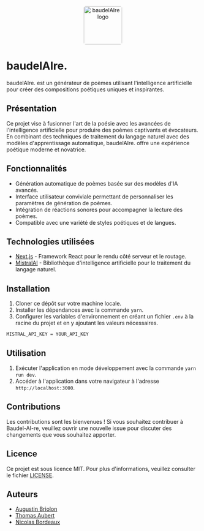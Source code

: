 <p align="center">
  <a href="https://baudel-ai-re.vercel.app/">
    <img alt="baudelAIre logo" src="https://baudel-ai-re.vercel.app/images/icon.png" style="border-radius: 5px; width: 100px; height: 100px;" />
  </a>
</p>

# baudelAIre.

baudelAIre. est un générateur de poèmes utilisant l'intelligence artificielle pour créer des compositions poétiques uniques et inspirantes.

## Présentation

Ce projet vise à fusionner l'art de la poésie avec les avancées de l'intelligence artificielle pour produire des poèmes captivants et évocateurs. En combinant des techniques de traitement du langage naturel avec des modèles d'apprentissage automatique, baudelAIre. offre une expérience poétique moderne et novatrice.

## Fonctionnalités

- Génération automatique de poèmes basée sur des modèles d'IA avancés.
- Interface utilisateur conviviale permettant de personnaliser les paramètres de génération de poèmes.
- Intégration de réactions sonores pour accompagner la lecture des poèmes.
- Compatible avec une variété de styles poétiques et de langues.

## Technologies utilisées

- [Next.js](https://nextjs.org/) - Framework React pour le rendu côté serveur et le routage.
- [MistralAI](https://github.com/mistralai/mistralai) - Bibliothèque d'intelligence artificielle pour le traitement du langage naturel.

## Installation

1. Cloner ce dépôt sur votre machine locale.
2. Installer les dépendances avec la commande `yarn`.
3. Configurer les variables d'environnement en créant un fichier `.env` à la racine du projet et en y ajoutant les valeurs nécessaires.

```bash
MISTRAL_API_KEY = YOUR_API_KEY
```

## Utilisation

1. Exécuter l'application en mode développement avec la commande `yarn run dev`.
2. Accéder à l'application dans votre navigateur à l'adresse `http://localhost:3000`.

## Contributions

Les contributions sont les bienvenues ! Si vous souhaitez contribuer à Baudel-AI-re, veuillez ouvrir une nouvelle issue pour discuter des changements que vous souhaitez apporter.

## Licence

Ce projet est sous licence MIT. Pour plus d'informations, veuillez consulter le fichier [LICENSE](LICENSE).

## Auteurs

- [Augustin Briolon](https://august1.dev/)
- [Thomas Aubert](https://github.com/Nicoalz)
- [Nicolas Bordeaux](https://github.com/N0rooo)
